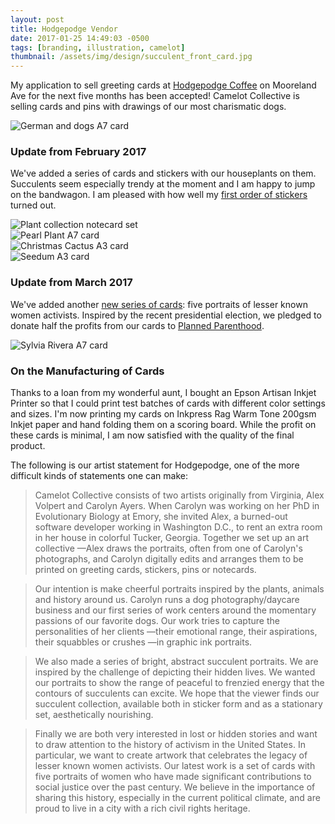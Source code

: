 ```yaml
---
layout: post
title: Hodgepodge Vendor
date: 2017-01-25 14:49:03 -0500
tags: [branding, illustration, camelot]
thumbnail: /assets/img/design/succulent_front_card.jpg
---
```


My application to sell greeting cards at [Hodgepodge Coffee](https://hodgepodgecoffee.com/) on Mooreland Ave for the next five months has been accepted! Camelot Collective is selling cards and pins with drawings of our most charismatic dogs.

<div class="row">
  <div class="col-lg-12 pt-4 pb-4">
  	<img class="prototype" src="/assets/img/design/german_co_card.jpg" alt="German and dogs A7 card"/>
  </div>
</div>

### Update from February 2017

We've added a series of cards and stickers with our houseplants on them. Succulents seem especially trendy at the moment and I am happy to jump on the bandwagon. I am pleased with how well my [first order of stickers](https://www.stickermule.com/) turned out.

<div class="row">
  <div class="col-lg-12 pt-4">
  	<img class="prototype" src="/assets/img/design/plant_collection.jpg" alt="Plant collection notecard set"/>
  </div>
  <div class="col-lg-12 pt-4">
  	<img class="prototype" src="/assets/img/design/pearl_plant_card.jpg" alt="Pearl Plant A7 card"/>
  </div>
  <div class="col-md-6 pt-4">
  	<img class="prototype" src="/assets/img/design/christmas_cactus_card.jpg" alt="Christmas Cactus A3 card"/>
  </div>
  <div class="col-md-6 pt-4">
    <img class="prototype" src="/assets/img/design/seedum_card.jpg" alt="Seedum A3 card"/>
  </div>
</div>

### Update from March 2017

We've added another [new series of cards](https://alexvolpert.com/2017/02/28/women-of-note.html): five portraits of lesser known women activists. Inspired by the recent presidential election, we pledged to donate half the profits from our cards to [Planned Parenthood](https://www.plannedparenthood.org/get-involved/other-ways-give).

<div class="row">
  <div class="col-lg-12 pt-4 pb-4">
  	<img class="prototype" src="/assets/img/design/dolores_huerta_card.jpg" alt="Sylvia Rivera A7 card"/>
  </div>
</div>

### On the Manufacturing of Cards

Thanks to a loan from my wonderful aunt, I bought an Epson Artisan Inkjet Printer so that I could print test batches of cards with different color settings and sizes. I'm now printing my cards on Inkpress Rag Warm Tone 200gsm Inkjet paper and hand folding them on a scoring board. While the profit on these cards is minimal, I am now satisfied with the quality of the final product.

The following is our artist statement for Hodgepodge, one of the more difficult kinds of statements one can make:

> Camelot Collective consists of two artists originally from Virginia, Alex Volpert and Carolyn Ayers. When Carolyn was working on her PhD in Evolutionary Biology at Emory, she invited Alex, a burned-out software developer working in Washington D.C., to rent an extra room in her house in colorful Tucker, Georgia. Together we set up an art collective —Alex draws the portraits, often from one of Carolyn's photographs, and Carolyn digitally edits and arranges them to be printed on greeting cards, stickers, pins or notecards.

> Our intention is make cheerful portraits inspired by the plants, animals and history around us. Carolyn runs a dog photography/daycare business and our first series of work centers around the momentary passions of our favorite dogs. Our work tries to capture the personalities of her clients —their emotional range, their aspirations, their squabbles or crushes —in graphic ink portraits.

> We also made a series of bright, abstract succulent portraits. We are inspired by the challenge of depicting their hidden lives. We wanted our portraits to show the range of peaceful to frenzied energy that the contours of succulents can excite. We hope that the viewer finds our succulent collection, available both in sticker form and as a stationary set, aesthetically nourishing.

> Finally we are both very interested in lost or hidden stories and want to draw attention to the history of activism in the United States. In particular, we want to create artwork that celebrates the legacy of lesser known women activists. Our latest work is a set of cards with five portraits of women who have made significant contributions to social justice over the past century. We believe in the importance of sharing this history, especially in the current political climate, and are proud to live in a city with a rich civil rights heritage.
